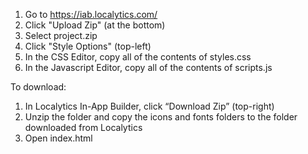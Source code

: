 1. Go to https://iab.localytics.com/
2. Click "Upload Zip" (at the bottom)
3. Select project.zip
4. Click "Style Options" (top-left)
5. In the CSS Editor, copy all of the contents of styles.css
6. In the Javascript Editor, copy all of the contents of scripts.js

To download:
1. In Localytics In-App Builder, click “Download Zip” (top-right)
2. Unzip the folder and copy the icons and fonts folders to the folder downloaded from Localytics
3. Open index.html